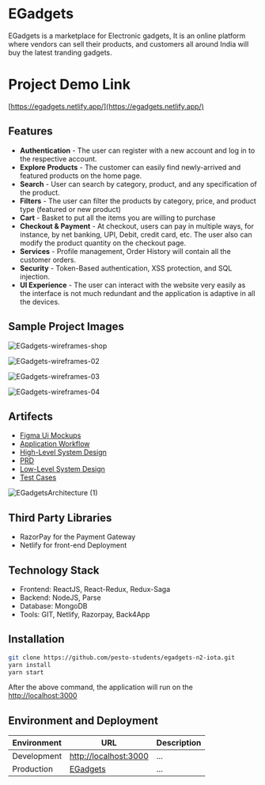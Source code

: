 # EGadgets

EGadgets is a marketplace for Electronic gadgets, It is an online platform where vendors can sell their products, and customers all around India will buy the latest tranding gadgets.


# Project Demo Link
[https://egadgets.netlify.app/](https://egadgets.netlify.app/)

## Features


- **Authentication** - The user can register with a new account and log in to the respective account.
- **Explore Products** - The customer can easily find newly-arrived and featured products on the home page.
- **Search** - User can search by category, product, and any specification of the product.
- **Filters** - The user can filter the products by category, price, and product type (featured or new product)
- **Cart** - Basket to put all the items you are willing to purchase
- **Checkout & Payment** - At checkout, users can pay in multiple ways, for instance, by net banking, UPI, Debit, credit card, etc. The user also can modify the product quantity on the checkout page.
- **Services** - Profile management, Order History will contain all the customer orders.
- **Security** - Token-Based authentication, XSS protection, and SQL injection.
- **UI Experience** - The user can interact with the website very easily as the interface is not much redundant and the application is adaptive in all the devices.

## Sample Project Images

![EGadgets-wireframes-shop](https://user-images.githubusercontent.com/44647061/123522789-3f1e5100-d6dd-11eb-8ef3-9850b1a4fe27.png)

![EGadgets-wireframes-02](https://user-images.githubusercontent.com/44647061/123522904-2498a780-d6de-11eb-98f5-4ef36f58f7a6.jpg)

![EGadgets-wireframes-03](https://user-images.githubusercontent.com/44647061/123522917-30846980-d6de-11eb-9bbf-038cc6e52f0c.jpg)

![EGadgets-wireframes-04](https://user-images.githubusercontent.com/44647061/123523068-04b5b380-d6df-11eb-89bf-c274fd46c66c.jpg)


## Artifects

- [Figma Ui Mockups](https://www.figma.com/file/QJP1Zy6D842atU3KG9ZBu0/EGadget-UI?node-id=12%3A138)
- [Application Workflow](https://drive.google.com/file/d/1-yIzXLN_dhlvJ2s4SHlmML5C2UdzRnTj/view?usp=sharing)
- [High-Level System Design](https://drive.google.com/file/d/1BE9LAdrVz7d_aEoloT_oJyoLwFTK17YX/view?usp=sharing)
- [PRD](https://docs.google.com/document/d/1txr0CqR3JriYC7a_rkH4zP9MR138vEbqg5aSSu3LaJc/edit?usp=sharing)
- [Low-Level System Design](https://docs.google.com/document/d/15xXio6GcOmjI7Njvu9trEBbOjIHNf5nBRdlZxrCso0k/edit?usp=sharing)
- [Test Cases](https://drive.google.com/file/d/16uDu1wW6jamNNuFii73TdAKJ0P00SOWC/view?usp=sharing)


![EGadgetsArchitecture (1)](https://user-images.githubusercontent.com/44647061/123522379-89520300-d6da-11eb-999f-31fda47f022b.png)


## Third Party Libraries

- RazorPay for the Payment Gateway
- Netlify for front-end Deployment

## Technology Stack

- Frontend: ReactJS, React-Redux, Redux-Saga
- Backend: NodeJS, Parse
- Database: MongoDB
- Tools: GIT, Netlify, Razorpay, Back4App

## Installation

```bash
git clone https://github.com/pesto-students/egadgets-n2-iota.git
yarn install
yarn start
```

After the above command, the application will run on the [http://localhost:3000](http://localhost:3000)

## Environment and Deployment

| Environment | URL                                            | Description |
| ----------- | ---------------------------------------------- | ----------- |
| Development | [http://localhost:3000](http://localhost:3000) | ...         |
| Production  | [EGadgets](https://egadgets.netlify.app/)      | ...         |
